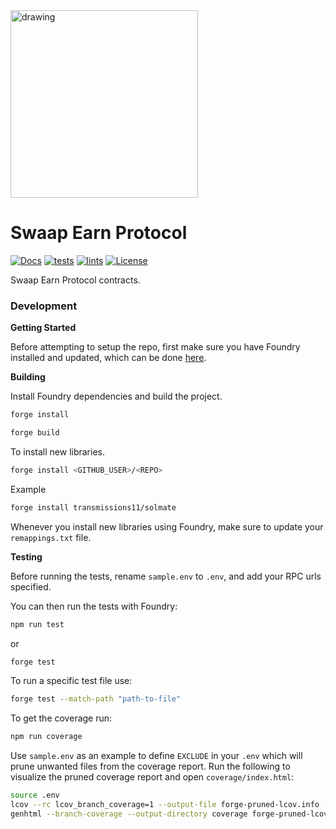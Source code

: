 <img src="https://docs.swaap.finance/img/brand.png" alt="drawing" width="300"/>

# Swaap Earn Protocol
[![Docs](https://img.shields.io/badge/docs-%F0%9F%93%84-blue)](https://docs.swaap.finance/)
[![tests](https://github.com/swaap-labs/swaap-earn-protocol/actions/workflows/tests.yml/badge.svg)](https://github.com/swaap-labs/swaap-earn-protocol/actions/workflows/tests.yml) 
[![lints](https://github.com/swaap-labs/swaap-earn-protocol/actions/workflows/lints.yml/badge.svg)](https://github.com/swaap-labs/swaap-earn-protocol/actions/workflows/lints.yml) 
[![License](https://img.shields.io/badge/License-Apache%202.0-blue.svg)](https://opensource.org/licenses/Apache-2.0)


Swaap Earn Protocol contracts.

### Development

**Getting Started**

Before attempting to setup the repo, first make sure you have Foundry installed and updated, which can be done [here](https://github.com/foundry-rs/foundry#installation).

**Building**

Install Foundry dependencies and build the project.

```bash
forge install
```

```bash
forge build
```

To install new libraries.

```bash
forge install <GITHUB_USER>/<REPO>
```

Example

```bash
forge install transmissions11/solmate
```

Whenever you install new libraries using Foundry, make sure to update your `remappings.txt` file.

**Testing**

Before running the tests, rename `sample.env` to `.env`, and add your RPC urls specified.

You can then run the tests with Foundry:

```bash
npm run test
```
or

```bash
forge test
```

To run a specific test file use:

```bash
forge test --match-path "path-to-file"
```

To get the coverage run:

```bash
npm run coverage
```

Use `sample.env` as an example to define `EXCLUDE` in your `.env` which will prune unwanted files from the coverage report. Run the following to visualize the pruned coverage report and open `coverage/index.html`:

```bash
source .env
lcov --rc lcov_branch_coverage=1 --output-file forge-pruned-lcov.info --remove lcov.info $EXCLUDE
genhtml --branch-coverage --output-directory coverage forge-pruned-lcov.info
```
